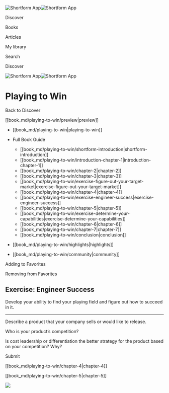 ![Shortform App](/img/logo.36a2399e.svg)![Shortform App](/img/logo-dark.70c1b072.svg)

Discover

Books

Articles

My library

Search

Discover

![Shortform App](/img/logo.36a2399e.svg)![Shortform App](/img/logo-dark.70c1b072.svg)

# Playing to Win

Back to Discover

[[book_md/playing-to-win/preview|preview]]

  * [[book_md/playing-to-win|playing-to-win]]
  * Full Book Guide

    * [[book_md/playing-to-win/shortform-introduction|shortform-introduction]]
    * [[book_md/playing-to-win/introduction-chapter-1|introduction-chapter-1]]
    * [[book_md/playing-to-win/chapter-2|chapter-2]]
    * [[book_md/playing-to-win/chapter-3|chapter-3]]
    * [[book_md/playing-to-win/exercise-figure-out-your-target-market|exercise-figure-out-your-target-market]]
    * [[book_md/playing-to-win/chapter-4|chapter-4]]
    * [[book_md/playing-to-win/exercise-engineer-success|exercise-engineer-success]]
    * [[book_md/playing-to-win/chapter-5|chapter-5]]
    * [[book_md/playing-to-win/exercise-determine-your-capabilities|exercise-determine-your-capabilities]]
    * [[book_md/playing-to-win/chapter-6|chapter-6]]
    * [[book_md/playing-to-win/chapter-7|chapter-7]]
    * [[book_md/playing-to-win/conclusion|conclusion]]
  * [[book_md/playing-to-win/highlights|highlights]]
  * [[book_md/playing-to-win/community|community]]



Adding to Favorites 

Removing from Favorites 

## Exercise: Engineer Success

Develop your ability to find your playing field and figure out how to succeed in it.

* * *

Describe a product that your company sells or would like to release.

Who is your product’s competition?

Is cost leadership or differentiation the better strategy for the product based on your competition? Why?

Submit 

[[book_md/playing-to-win/chapter-4|chapter-4]]

[[book_md/playing-to-win/chapter-5|chapter-5]]

![](https://bat.bing.com/action/0?ti=56018282&Ver=2&mid=75165959-3dc9-4283-92d3-c899390aed53&sid=f30c5e70639211ee87d33f0876d93783&vid=f30c9700639211eeb3a75d830392c94f&vids=0&msclkid=N&pi=0&lg=en-US&sw=800&sh=600&sc=24&nwd=1&tl=Shortform%20%7C%20Book&p=https%3A%2F%2Fwww.shortform.com%2Fapp%2Fbook%2Fplaying-to-win%2Fexercise-engineer-success&r=&lt=438&evt=pageLoad&sv=1&rn=642848)
